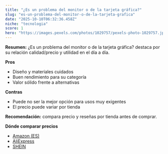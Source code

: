 ```yaml
---
title: "¿Es un problema del monitor o de la tarjeta gráfica?"
slug: "es-un-problema-del-monitor-o-de-la-tarjeta-grafica"
date: "2025-10-10T06:32:36.458Z"
niche: "tecnologia"
score: 1
hero: "https://images.pexels.com/photos/1029757/pexels-photo-1029757.jpeg?auto=compress&cs=tinysrgb&fit=crop&h=627&w=1200&auto=compress&cs=tinysrgb&w=1200&h=675&fit=crop"
---
```


**Resumen:** ¿Es un problema del monitor o de la tarjeta gráfica? destaca por su relación calidad/precio y utilidad en el día a día.

**Pros**
- Diseño y materiales cuidados
- Buen rendimiento para su categoría
- Valor sólido frente a alternativas

**Contras**
- Puede no ser la mejor opción para usos muy exigentes
- El precio puede variar por tienda

**Recomendación:** compara precio y reseñas por tienda antes de comprar.

**Dónde comparar precios**
- [Amazon (ES)](https://www.amazon.es/s?k=%C2%BFEs%20un%20problema%20del%20monitor%20o%20de%20la%20tarjeta%20gr%C3%A1fica%3F&tag=teknovashop25-21)
- [AliExpress](https://www.aliexpress.com/wholesale?SearchText=%C2%BFEs%20un%20problema%20del%20monitor%20o%20de%20la%20tarjeta%20gr%C3%A1fica%3F)
- [SHEIN](https://www.shein.com/pdsearch/%C2%BFEs%20un%20problema%20del%20monitor%20o%20de%20la%20tarjeta%20gr%C3%A1fica%3F)
